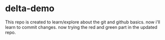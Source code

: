 # delta-demo
This repo is created to learn/explore  about the git and github basics.
now i'll learn to commit changes.
now trying the red and green part in the updated repo.
